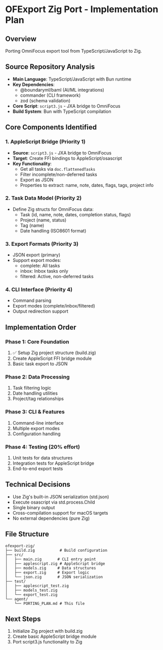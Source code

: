 # OFExport Zig Port - Implementation Plan

## Overview
Porting OmniFocus export tool from TypeScript/JavaScript to Zig.

## Source Repository Analysis
- **Main Language**: TypeScript/JavaScript with Bun runtime
- **Key Dependencies**: 
  - @boundaryml/baml (AI/ML integrations)
  - commander (CLI framework)
  - zod (schema validation)
- **Core Script**: `script3.js` - JXA bridge to OmniFocus
- **Build System**: Bun with TypeScript compilation

## Core Components Identified

### 1. AppleScript Bridge (Priority 1)
- **Source**: `script3.js` - JXA bridge to OmniFocus
- **Target**: Create FFI bindings to AppleScript/osascript
- **Key Functionality**:
  - Get all tasks via `doc.flattenedTasks`
  - Filter incomplete/non-deferred tasks
  - Export as JSON
  - Properties to extract: name, note, dates, flags, tags, project info

### 2. Task Data Model (Priority 2)
- Define Zig structs for OmniFocus data:
  - Task (id, name, note, dates, completion status, flags)
  - Project (name, status)
  - Tag (name)
  - Date handling (ISO8601 format)

### 3. Export Formats (Priority 3)
- JSON export (primary)
- Support export modes:
  - complete: All tasks
  - inbox: Inbox tasks only
  - filtered: Active, non-deferred tasks

### 4. CLI Interface (Priority 4)
- Command parsing
- Export modes (complete/inbox/filtered)
- Output redirection support

## Implementation Order

### Phase 1: Core Foundation
1. ✅ Setup Zig project structure (build.zig)
2. Create AppleScript FFI bridge module
3. Basic task export to JSON

### Phase 2: Data Processing
1. Task filtering logic
2. Date handling utilities
3. Project/tag relationships

### Phase 3: CLI & Features
1. Command-line interface
2. Multiple export modes
3. Configuration handling

### Phase 4: Testing (20% effort)
1. Unit tests for data structures
2. Integration tests for AppleScript bridge
3. End-to-end export tests

## Technical Decisions

- Use Zig's built-in JSON serialization (std.json)
- Execute osascript via std.process.Child
- Single binary output
- Cross-compilation support for macOS targets
- No external dependencies (pure Zig)

## File Structure
```
ofexport-zig/
├── build.zig           # Build configuration
├── src/
│   ├── main.zig       # CLI entry point
│   ├── applescript.zig # AppleScript bridge
│   ├── models.zig     # Data structures
│   ├── export.zig     # Export logic
│   └── json.zig       # JSON serialization
├── test/
│   ├── applescript_test.zig
│   ├── models_test.zig
│   └── export_test.zig
└── agent/
    └── PORTING_PLAN.md # This file
```

## Next Steps
1. Initialize Zig project with build.zig
2. Create basic AppleScript bridge module
3. Port script3.js functionality to Zig
